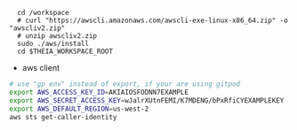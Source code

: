 
      cd /workspace
      # curl "https://awscli.amazonaws.com/awscli-exe-linux-x86_64.zip" -o "awscliv2.zip"
      # unzip awscliv2.zip
      sudo ./aws/install
      cd $THEIA_WORKSPACE_ROOT

- aws client
```sh
# use "gp env" instead of export, if your are using gitpod
export AWS_ACCESS_KEY_ID=AKIAIOSFODNN7EXAMPLE
export AWS_SECRET_ACCESS_KEY=wJalrXUtnFEMI/K7MDENG/bPxRfiCYEXAMPLEKEY
export AWS_DEFAULT_REGION=us-west-2
aws sts get-caller-identity
```
